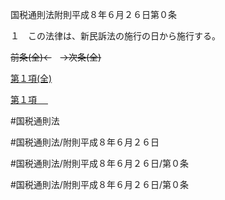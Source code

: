 国税通則法附則平成８年６月２６日第０条

１　この法律は、新民訴法の施行の日から施行する。

~~前条(全)←~~　~~→次条(全)~~

[第１項(全)](国税通則法＿＿＿＿附則平成８年６月２６日第０条第１項_.md)  

[第１項 　 ](国税通則法＿＿＿＿附則平成８年６月２６日第０条第１項.md)  

#国税通則法

#国税通則法/附則平成８年６月２６日

#国税通則法/附則平成８年６月２６日/第０条

#国税通則法/附則平成８年６月２６日/第０条

